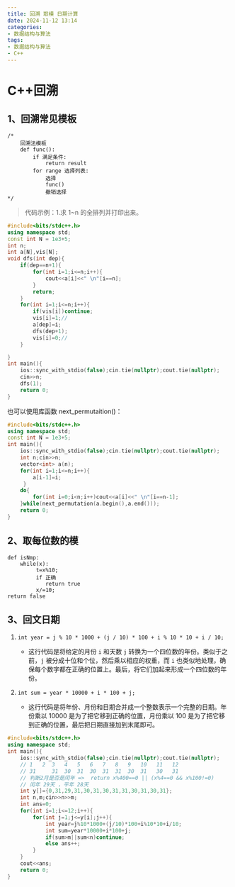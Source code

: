 ```yaml
---
title: 回溯 取模 日期计算
date: 2024-11-12 13:14  
categories:
- 数据结构与算法
tags:
- 数据结构与算法
- C++
---
```


# C++回溯

## 1、回溯常见模板

```
/*
	回溯法模板
	def func():
		if 满足条件:
			return result
		for range 选择列表:
			选择
			func()
			撤销选择
*/
```

> 代码示例：1.求 1~n 的全排列并打印出来。

```cpp
#include<bits/stdc++.h>
using namespace std;
const int N = 1e3+5;
int n;
int a[N],vis[N];
void dfs(int dep){
	if(dep==n+1){
		for(int i=1;i<=n;i++){
			cout<<a[i]<<" \n"[i==n];
		}
		return;
	}
	for(int i=1;i<=n;i++){
		if(vis[i])continue;
		vis[i]=1;//
		a[dep]=i;
		dfs(dep+1);
		vis[i]=0;//
	}

}
int main(){
	ios::sync_with_stdio(false);cin.tie(nullptr);cout.tie(nullptr);
 	cin>>n;
 	dfs(1);
	return 0;
}
```

也可以使用库函数 next_permutaition()：

```cpp
#include<bits/stdc++.h>
using namespace std;
const int N = 1e3+5;
int main(){
	ios::sync_with_stdio(false);cin.tie(nullptr);cout.tie(nullptr);
 	int n;cin>>n;
 	vector<int> a(n);
 	for(int i=1;i<=n;i++){
 		a[i-1]=i;
	 }
 	do{
 		for(int i=0;i<n;i++)cout<<a[i]<<" \n"[i==n-1];
	}while(next_permutation(a.begin(),a.end()));
	return 0;
}
```

## 2、取每位数的模

```
def isNmp:
	while(x):
		 t=x%10;
		 if 正确
		 	return true
		 x/=10;
return false
```

## 3、回文日期

1. `int year = j % 10 * 1000 + (j / 10) * 100 + i % 10 * 10 + i / 10;`

   - 这行代码是将给定的月份 `i` 和天数 `j` 转换为一个四位数的年份。类似于之前，`j` 被分成十位和个位，然后乘以相应的权重，而 `i` 也类似地处理，确保每个数字都在正确的位置上。最后，将它们加起来形成一个四位数的年份。

2. `int sum = year * 10000 + i * 100 + j;`
   - 这行代码是将年份、月份和日期合并成一个整数表示一个完整的日期。年份乘以 10000 是为了把它移到正确的位置，月份乘以 100 是为了把它移到正确的位置，最后把日期直接加到末尾即可。

```cpp
#include<bits/stdc++.h>
using namespace std;
int main(){
	ios::sync_with_stdio(false);cin.tie(nullptr);cout.tie(nullptr);
	// 1   2  3   4   5   6   7   8   9   10   11   12
	// 31     31  30  31  30  31  31  30  31   30   31
	// 判断2月是否是闰年 =>  return x%400==0 || (x%4==0 && x%100!=0)
	// 闰年 29天 ，平年 28天
	int y[]={0,31,29,31,30,31,30,31,31,30,31,30,31};
	int n,m;cin>>n>>m;
	int ans=0;
	for(int i=1;i<=12;i++){
		for(int j=1;j<=y[i];j++){
			int year=j%10*1000+(j/10)*100+i%10*10+i/10;
			int sum=year*10000+i*100+j;
			if(sum>m||sum<n)continue;
			else ans++;
		}
	}
	cout<<ans;
	return 0;
}
```
